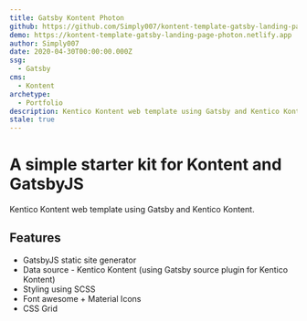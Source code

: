 ```yaml
---
title: Gatsby Kontent Photon
github: https://github.com/Simply007/kontent-template-gatsby-landing-page-photon
demo: https://kontent-template-gatsby-landing-page-photon.netlify.app
author: Simply007
date: 2020-04-30T00:00:00.000Z
ssg:
  - Gatsby
cms:
  - Kontent
archetype:
  - Portfolio
description: Kentico Kontent web template using Gatsby and Kentico Kontent.
stale: true
---
```


# A simple starter kit for Kontent and GatsbyJS

Kentico Kontent web template using Gatsby and Kentico Kontent.

## Features

- GatsbyJS static site generator
- Data source - Kentico Kontent (using Gatsby source plugin for Kentico Kontent)
- Styling using SCSS
- Font awesome + Material Icons
- CSS Grid
